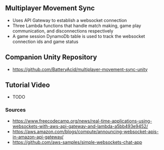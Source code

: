 ## Multiplayer Movement Sync

* Uses API Gateway to establish a websocket connection 
* Three Lambda functions that handle match making, game play communication, and disconnections respectively
* A game session DynamoDb table is used to track the websocket connection ids and game status

## Companion Unity Repository

* https://github.com/BatteryAcid/multiplayer-movement-sync-unity

## Tutorial Video 

* TODO  

### Sources ###

* https://www.freecodecamp.org/news/real-time-applications-using-websockets-with-aws-api-gateway-and-lambda-a5bb493e9452/
* https://aws.amazon.com/blogs/compute/announcing-websocket-apis-in-amazon-api-gateway/
* https://github.com/aws-samples/simple-websockets-chat-app

